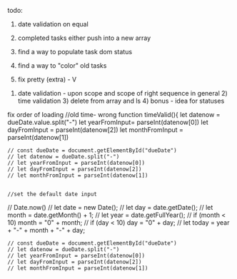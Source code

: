 todo:

1. date validation on equal
2. completed tasks either push into a new array
3. find a way to populate task dom status
4. find a way to "color" old tasks

1. fix pretty (extra) - V

1) date validation - upon scope and scope of right sequence in general 2) time validation 3) delete from array and ls 4) bonus - idea for statuses

fix order of loading //old time- wrong function timeValid(){ let datenow = dueDate.value.split("-") let yearFromInput= parseInt(datenow[0]) let dayFromInput = parseInt(datenow[2]) let monthFromInput = parseInt(datenow[1])

```
// const dueDate = document.getElementById("dueDate")
// let datenow = dueDate.split("-")
// let yearFromInput = parseInt(datenow[0])
// let dayFromInput = parseInt(datenow[2])
// let monthFromInput = parseInt(datenow[1])


//set the default date input
```

// Date.now() // let date = new Date(); // let day = date.getDate(); // let month = date.getMonth() + 1; // let year = date.getFullYear(); // if (month < 10) month = "0" + month; // if (day < 10) day = "0" + day; // let today = year + "-" + month + "-" + day;

```
// const dueDate = document.getElementById("dueDate")
// let datenow = dueDate.split("-")
// let yearFromInput = parseInt(datenow[0])
// let dayFromInput = parseInt(datenow[2])
// let monthFromInput = parseInt(datenow[1])
```
